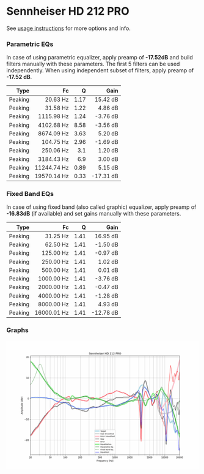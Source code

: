 # Sennheiser HD 212 PRO
See [usage instructions](https://github.com/jaakkopasanen/AutoEq#usage) for more options and info.

### Parametric EQs
In case of using parametric equalizer, apply preamp of **-17.52dB** and build filters manually
with these parameters. The first 5 filters can be used independently.
When using independent subset of filters, apply preamp of **-17.52 dB**.

| Type    | Fc          |    Q | Gain      |
|--------:|------------:|-----:|----------:|
| Peaking | 20.63 Hz    | 1.17 | 15.42 dB  |
| Peaking | 31.58 Hz    | 1.22 | 4.86 dB   |
| Peaking | 1115.98 Hz  | 1.24 | -3.76 dB  |
| Peaking | 4102.68 Hz  | 8.58 | -3.56 dB  |
| Peaking | 8674.09 Hz  | 3.63 | 5.20 dB   |
| Peaking | 104.75 Hz   | 2.96 | -1.69 dB  |
| Peaking | 250.06 Hz   | 3.1  | 1.20 dB   |
| Peaking | 3184.43 Hz  | 6.9  | 3.00 dB   |
| Peaking | 11244.74 Hz | 0.89 | 5.15 dB   |
| Peaking | 19570.14 Hz | 0.33 | -17.31 dB |

### Fixed Band EQs
In case of using fixed band (also called graphic) equalizer, apply preamp of **-16.83dB**
(if available) and set gains manually with these parameters.

| Type    | Fc          |    Q | Gain      |
|--------:|------------:|-----:|----------:|
| Peaking | 31.25 Hz    | 1.41 | 16.95 dB  |
| Peaking | 62.50 Hz    | 1.41 | -1.50 dB  |
| Peaking | 125.00 Hz   | 1.41 | -0.97 dB  |
| Peaking | 250.00 Hz   | 1.41 | 1.02 dB   |
| Peaking | 500.00 Hz   | 1.41 | 0.01 dB   |
| Peaking | 1000.00 Hz  | 1.41 | -3.76 dB  |
| Peaking | 2000.00 Hz  | 1.41 | -0.47 dB  |
| Peaking | 4000.00 Hz  | 1.41 | -1.28 dB  |
| Peaking | 8000.00 Hz  | 1.41 | 4.93 dB   |
| Peaking | 16000.01 Hz | 1.41 | -12.78 dB |

### Graphs
![](./Sennheiser%20HD%20212%20PRO.png)